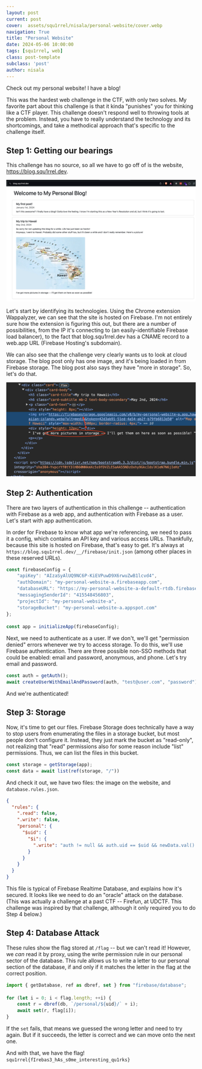 ```yaml
---
layout: post
current: post
cover:  assets/squ1rrel/nisala/personal-website/cover.webp
navigation: True
title: "Personal Website"
date: 2024-05-06 10:00:00
tags: [squ1rrel, web]
class: post-template
subclass: 'post'
author: nisala
---
```


Check out my personal website! I have a blog!

This was the hardest web challenge in the CTF, with only two solves. My favorite part about this challenge is that it kinda "punishes" you for thinking like a CTF player. This challenge doesn't respond well to throwing tools at the problem. Instead, you have to really understand the technology and its shortcomings, and take a methodical approach that's specific to the challenge itself.

## Step 1: Getting our bearings

This challenge has no source, so all we have to go off of is the website, https://blog.squ1rrel.dev.

![Image of the challenge website](/assets/squ1rrel/nisala/personal-website/challenge-site.webp)

Let's start by identifying its technologies. Using the Chrome extension Wappalyzer, we can see that the site is hosted on Firebase. I'm not entirely sure how the extension is figuring this out, but there are a number of possibilities, from the IP it's connecting to (an easily-identifiable Firebase load balancer), to the fact that blog.squ1rrel.dev has a CNAME record to a web.app URL (Firebase Hosting's subdomain).

We can also see that the challenge very clearly wants us to look at cloud storage. The blog post only has one image, and it's being loaded in from Firebase storage. The blog post also says they have "more in storage". So, let's do that.

![Storage link in HTML](/assets/squ1rrel/nisala/personal-website/storage.webp)

## Step 2: Authentication

There are two layers of authentication in this challenge -- authentication with Firebase as a web app, and authentication with Firebase as a user. Let's start with app authentication.

In order for Firebase to know what app we're referencing, we need to pass it a config, which contains an API key and various access URLs. Thankfully, because this site is hosted on Firebase, that's easy to get. It's always at `https://blog.squ1rrel.dev/__/firebase/init.json` (among other places in these reserved URLs).

```js
const firebaseConfig = {
    "apiKey": "AIzaSyAlUQ9NC6P-KiEVPuwD9X6rwuZwB1lcvd4",
    "authDomain": "my-personal-website-a.firebaseapp.com",
    "databaseURL": "https://my-personal-website-a-default-rtdb.firebaseio.com",
    "messagingSenderId": "415548456803",
    "projectId": "my-personal-website-a",
    "storageBucket": "my-personal-website-a.appspot.com"
};

const app = initializeApp(firebaseConfig);
```

Next, we need to authenticate as a user. If we don't, we'll get "permission denied" errors whenever we try to access storage. To do this, we'll use Firebase authentication. There are three possible non-SSO methods that could be enabled: email and password, anonymous, and phone. Let's try email and password.

```js
const auth = getAuth();
await createUserWithEmailAndPassword(auth, "test@user.com", "password");
```

And we're authenticated!

## Step 3: Storage

Now, it's time to get our files. Firebase Storage does technically have a way to stop users from enumerating the files in a storage bucket, but most people don't configure it. Instead, they just mark the bucket as "read-only", not realizing that "read" permissions also for some reason include "list" permissions. Thus, we can list the files in this bucket.

```js
const storage = getStorage(app);
const data = await list(ref(storage, "/"))
```

And check it out, we have two files: the image on the website, and `database.rules.json`. 

```json
{
  "rules": {
    ".read": false,
    ".write": false,
    "personal": {
      "$uid": {
        "$i": {
          ".write": "auth != null && auth.uid == $uid && newData.val() == root.child('flag').child($i).val()"
        }
      }
    }
  }
}
```

This file is typical of Firebase Realtime Database, and explains how it's secured. It looks like we need to do an "oracle" attack on the database. (This was actually a challenge at a past CTF -- Firefun, at UDCTF. This challenge was inspired by that challenge, although it only required you to do Step 4 below.)

## Step 4: Database Attack

These rules show the flag stored at `/flag` -- but we can't read it! However, we *can* read it by proxy, using the write permission rule in our personal sector of the database. This rule allows us to write a letter to our personal section of the database, if and only if it matches the letter in the flag at the correct position.

```js
import { getDatabase, ref as dbref, set } from "firebase/database";

for (let i = 0; i < flag.length; ++i) {
    const r = dbref(db, `/personal/${uid}/` + i);
    await set(r, flag[i]);
}
```

If the `set` fails, that means we guessed the wrong letter and need to try again. But if it succeeds, the letter is correct and we can move onto the next one.

And with that, we have the flag! `squ1rrel{fIrebas3_hAs_s0me_interesting_qu1rks}`
